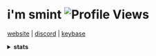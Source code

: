 
# i'm smint ![Profile Views](https://komarev.com/ghpvc/?username=smintf&style=circle) <br>

<a href="https://smint.cf" target="_blank"> website</a>  |
<a href="https://discordid.netlify.app/?id=543813353454436368" target="_blank">discord</a>  |
<a href="https://keybase.io/smintf" target="_blank">keybase</a>          

<details>
<summary><strong>stats</strong></summary>

#### streak
[![GitHub Streak](http://github-readme-streak-stats.herokuapp.com?user=smintf&theme=github-dark-blue)](https://git.io/streak-stats)

#### metrics
![Metrics](https://github.com/smintf/smintf/blob/master/github-metrics.svg)

#### discord
[![Discord Status](https://lanyard.cnrad.dev/api/543813353454436368?theme=dark&animated=true&borderRadius=10px&idleMessage=Neverlack.&hideBadges=true)](https://discord.com/users/543813353454436368)

</details>

